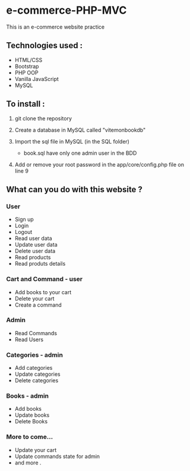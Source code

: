 # e-commerce-PHP-MVC

This is an e-commerce website practice 

## Technologies used : 
  - HTML/CSS
  - Bootstrap
  - PHP OOP
  - Vanilla JavaScript
  - MySQL
  
 ## To install :
 
 1) git clone the repository
 2) Create a database in MySQL called "vitemonbookdb"
 3) Import the sql file in MySQL (in the SQL folder)
    - book.sql have only one admin user in the BDD
 
 4) Add or remove your root password in the app/core/config.php file on line 9
 
 
 ## What can you do with this website ?
 
 ### User
 - Sign up
 - Login
 - Logout
 - Read user data
 - Update user data
 - Delete user data
 - Read products
 - Read produts details
 
  ### Cart and Command - user
 - Add books to your cart
 - Delete your cart
 - Create a command
 
 ### Admin
 - Read Commands
 - Read Users
 
 ### Categories - admin
 - Add categories
 - Update categories
 - Delete categories
 
 ### Books - admin
 - Add books
 - Update books
 - Delete Books
 
 ### More to come...
 - Update your cart
 - Update commands state for admin
 - and more .
